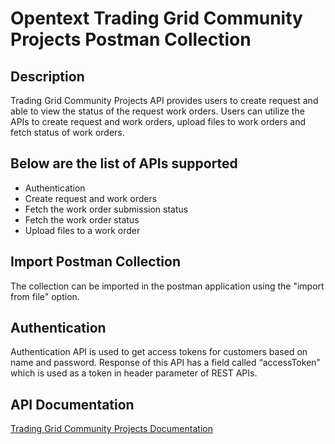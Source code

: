 # Opentext Trading Grid Community Projects Postman Collection

## Description

Trading Grid Community Projects API provides users to create request and able to view the status of the request work orders. Users can utilize the APIs to create request and work orders, upload files to work orders and fetch status of work orders.


## Below are the list of APIs supported

- Authentication
- Create request and work orders
- Fetch the work order submission status
- Fetch the work order status
- Upload files to a work order

## Import Postman Collection

The collection can be imported in the postman application using the "import from file" option.

## Authentication

Authentication API is used to get access tokens for customers based on name and password. Response of this API has a field called “accessToken” which is used as a token in header parameter of REST APIs.

## API Documentation

[Trading Grid Community Projects Documentation](https://developer.opentext.com/ce/products/trading-grid-community-projects)